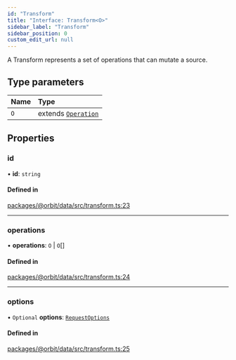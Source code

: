 ```yaml
---
id: "Transform"
title: "Interface: Transform<O>"
sidebar_label: "Transform"
sidebar_position: 0
custom_edit_url: null
---
```


A Transform represents a set of operations that can mutate a source.

## Type parameters

| Name | Type |
| :------ | :------ |
| `O` | extends [`Operation`](Operation.md) |

## Properties

### id

• **id**: `string`

#### Defined in

[packages/@orbit/data/src/transform.ts:23](https://github.com/orbitjs/orbit/blob/6e0cbd41/packages/@orbit/data/src/transform.ts#L23)

___

### operations

• **operations**: `O` \| `O`[]

#### Defined in

[packages/@orbit/data/src/transform.ts:24](https://github.com/orbitjs/orbit/blob/6e0cbd41/packages/@orbit/data/src/transform.ts#L24)

___

### options

• `Optional` **options**: [`RequestOptions`](RequestOptions.md)

#### Defined in

[packages/@orbit/data/src/transform.ts:25](https://github.com/orbitjs/orbit/blob/6e0cbd41/packages/@orbit/data/src/transform.ts#L25)
